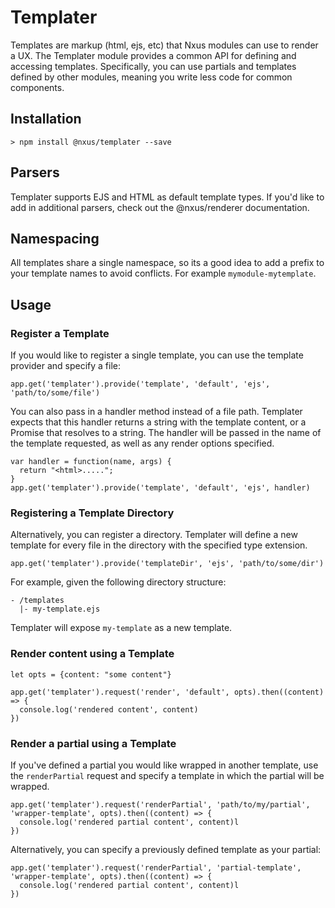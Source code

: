 # Templater
Templates are markup (html, ejs, etc) that Nxus modules can use to render a UX.  The Templater module provides a common API for defining and accessing templates.  Specifically, you can use partials and templates defined by other modules, meaning you write less code for common components.

## Installation

```
> npm install @nxus/templater --save
```

## Parsers

Templater supports EJS and HTML as default template types.  If you'd like to add in additional parsers, check out the @nxus/renderer documentation.

## Namespacing

All templates share a single namespace, so its a good idea to add a prefix to your template names to avoid conflicts.  For example `mymodule-mytemplate`.

## Usage

### Register a Template
If you would like to register a single template, you can use the template provider and specify a file:

```
app.get('templater').provide('template', 'default', 'ejs', 'path/to/some/file')
```

You can also pass in a handler method instead of a file path. Templater expects that this handler returns a string with the template content, or a Promise that resolves to a string. The handler will be passed in the name of the template requested, as well as any render options specified.

```
var handler = function(name, args) {
  return "<html>.....";
}
app.get('templater').provide('template', 'default', 'ejs', handler)
```

### Registering a Template Directory
Alternatively, you can register a directory. Templater will define a new template for every file in the directory with the specified type extension.

```
app.get('templater').provide('templateDir', 'ejs', 'path/to/some/dir')
```

For example, given the following directory structure:

```
- /templates
  |- my-template.ejs
```
Templater will expose `my-template` as a new template.

### Render content using a Template

```
let opts = {content: "some content"}

app.get('templater').request('render', 'default', opts).then((content) => {
  console.log('rendered content', content)
})
```

### Render a partial using a Template
If you've defined a partial you would like wrapped in another template, use the `renderPartial` request and specify a template in which the partial will be wrapped.

```
app.get('templater').request('renderPartial', 'path/to/my/partial', 'wrapper-template', opts).then((content) => {
  console.log('rendered partial content', content)l
})
```

Alternatively, you can specify a previously defined template as your partial:

```
app.get('templater').request('renderPartial', 'partial-template', 'wrapper-template', opts).then((content) => {
  console.log('rendered partial content', content)l
})
```
